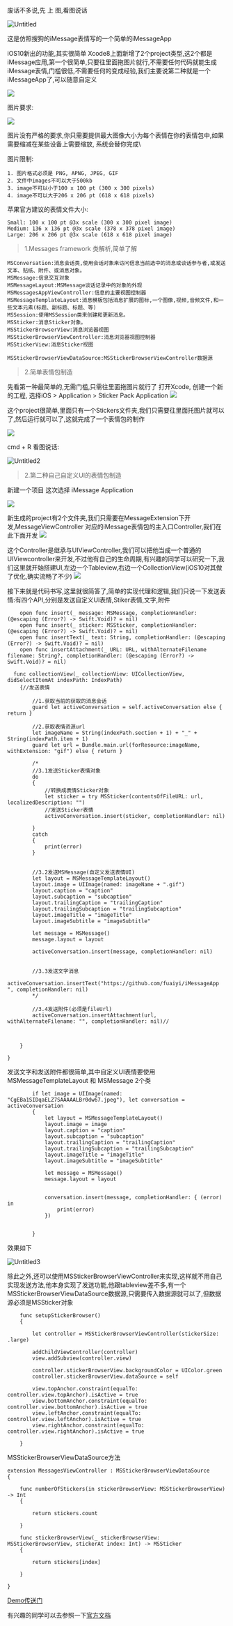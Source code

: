 废话不多说,先 上 图,看图说话

![Untitled](media/14745079688048/Untitled.gif)



这是仿照搜狗的iMessage表情写的一个简单的iMessageApp 

iOS10新出的功能,其实很简单 Xcode8上面新增了2个project类型,这2个都是iMessage应用,第一个很简单,只要往里面拖图片就行,不需要任何代码就能生成iMessage表情,门槛很低,不需要任何的变成经验,我们主要说第二种就是一个iMessageApp了,可以随意自定义

![](media/14745079688048/14745088179974.jpg)


图片要求:

![](media/14745079688048/14745095710683.jpg)


图片没有严格的要求,你只需要提供最大图像大小为每个表情在你的表情包中,如果需要缩减在某些设备上需要缩放, 系统会替你完成\

图片限制:


```
1. 图片格式必须是 PNG, APNG, JPEG, GIF 
2. 文件中images不可以大于500kb
3. image不可以小于100 x 100 pt (300 x 300 pixels)
4. image不可以大于206 x 206 pt (618 x 618 pixels)
```

苹果官方建议的表情文件大小:


```
Small: 100 x 100 pt @3x scale (300 x 300 pixel image)
Medium: 136 x 136 pt @3x scale (378 x 378 pixel image)
Large: 206 x 206 pt @3x scale (618 x 618 pixel image)
```


> 1.Messages framework 类解析,简单了解


```
MSConversation:消息会话类,使用会话对象来访问信息当前选中的消息或谈话参与者,或发送文本、贴纸、附件、或消息对象。
MSMessage:信息交互对象
MSMessageLayout:MSMessage谈话记录中的对象的外观
MSMessagesAppViewController:信息的主要视图控制器
MSMessageTemplateLayout:消息模板包括消息扩展的图标,一个图像,视频,音频文件,和一些文本元素(标题、副标题、标题、等)
MSSession:使用MSSession类来创建和更新消息。
MSSticker:消息Sticker对象。
MSStickerBrowserView:消息浏览器视图
MSStickerBrowserViewController:消息浏览器视图控制器
MSStickerView:消息Sticker视图

MSStickerBrowserViewDataSource:MSStickerBrowserViewController数据源
```

> 2.简单表情包制造


先看第一种最简单的,无需门槛,只需往里面拖图片就行了
打开Xcode, 创建一个新的工程, 选择iOS > Application > Sticker Pack Application
![](media/14745079688048/14745103366887.jpg)

这个project很简单,里面只有一个Stickers文件夹,我们只需要往里面托图片就可以了,然后运行就可以了,这就完成了一个表情包的制作

![](media/14745079688048/14745104654321.jpg)

cmd + R  看图说话:

![Untitled2](media/14745079688048/Untitled2.gif)



> 2.第二种自己自定义UI的表情包制造



新建一个项目 这次选择 iMessage Application

![](media/14745079688048/14745109495766.jpg)

新生成的project有2个文件夹,我们只需要在MessageExtension下开发,MessageViewController 对应的iMessage表情包的主入口Controller,我们在此下面开发
![](media/14745079688048/14745111215623.jpg)


这个Controller是继承与UIViewController,我们可以把他当成一个普通的UIViewcontroller来开发,不过他有自己的生命周期,有兴趣的同学可以研究一下,我们这里就开始搭建UI,左边一个Tableview,右边一个CollectionView(iOS10对其做了优化,确实流畅了不少)
![](media/14745079688048/14745123642014.jpg)

接下来就是代码书写,这里就很简答了,简单的实现代理和逻辑,我们只说一下发送表情:有四个API,分别是发送自定义UI表情,Stiker表情,文字,附件


```
    open func insert(_ message: MSMessage, completionHandler: (@escaping (Error?) -> Swift.Void)? = nil)
    open func insert(_ sticker: MSSticker, completionHandler: (@escaping (Error?) -> Swift.Void)? = nil)
    open func insertText(_ text: String, completionHandler: (@escaping (Error?) -> Swift.Void)? = nil)
    open func insertAttachment(_ URL: URL, withAlternateFilename filename: String?, completionHandler: (@escaping (Error?) -> Swift.Void)? = nil)
```


``` 
  func collectionView(_ collectionView: UICollectionView, didSelectItemAt indexPath: IndexPath)
    {//发送表情
        
        //1.获取当前的获取的消息会话
        guard let activeConversation = self.activeConversation else { return }
        
        //2.获取表情资源url
        let imageName = String(indexPath.section + 1) + "_" + String(indexPath.item + 1)
        guard let url = Bundle.main.url(forResource:imageName, withExtension: "gif") else { return }
        
        /*
        //3.1发送Sticker表情对象
        do
        {
            //转换成表情Sticker对象
            let sticker = try MSSticker(contentsOfFileURL: url, localizedDescription: "")
            //发送Sticker表情
            activeConversation.insert(sticker, completionHandler: nil)
            
        }
        catch
        {
            print(error)
        }
        
        
        //3.2发送MSMessage(自定义发送表情UI)
        let layout = MSMessageTemplateLayout()
        layout.image = UIImage(named: imageName + ".gif")
        layout.caption = "caption"
        layout.subcaption = "subcaption"
        layout.trailingCaption = "trailingCaption"
        layout.trailingSubcaption = "trailingSubcaption"
        layout.imageTitle = "imageTitle"
        layout.imageSubtitle = "imageSubtitle"
        
        let message = MSMessage()
        message.layout = layout
        
        activeConversation.insert(message, completionHandler: nil)
        
        
        //3.3发送文字消息
        activeConversation.insertText("https://github.com/fuaiyi/iMessageApp ", completionHandler: nil)
        */
        
        //3.4发送附件(必须是fileUrl)
        activeConversation.insertAttachment(url, withAlternateFilename: "", completionHandler: nil)//
        
        
        
    }
    
}

```
发送文字和发送附件都很简单,其中自定义UI表情要使用 MSMessageTemplateLayout 和 MSMessage 2个类


```
        if let image = UIImage(named: "CgEBa1SIDqaELZ7SAAAAALBr0dw67.jpeg"), let conversation = activeConversation
        {
            let layout = MSMessageTemplateLayout()
            layout.image = image
            layout.caption = "caption"
            layout.subcaption = "subcaption"
            layout.trailingCaption = "trailingCaption"
            layout.trailingSubcaption = "trailingSubcaption"
            layout.imageTitle = "imageTitle"
            layout.imageSubtitle = "imageSubtitle"
            
            let message = MSMessage()
            message.layout = layout
            

            conversation.insert(message, completionHandler: { (error) in
                print(error)
            })

            
        }
```
效果如下

![Untitled3](media/14745079688048/Untitled3.gif)




除此之外,还可以使用MSStickerBrowserViewController来实现,这样就不用自己实现发送方法,他本身实现了发送功能,他跟tableview差不多,有一个MSStickerBrowserViewDataSource数据源,只需要传入数据源就可以了,但数据源必须是MSSticker对象


```
    func setupStickerBrowser()
    {
     
        let controller = MSStickerBrowserViewController(stickerSize: .large)
        
        addChildViewController(controller)
        view.addSubview(controller.view)
        
        controller.stickerBrowserView.backgroundColor = UIColor.green
        controller.stickerBrowserView.dataSource = self
        
        view.topAnchor.constraint(equalTo: controller.view.topAnchor).isActive = true
        view.bottomAnchor.constraint(equalTo: controller.view.bottomAnchor).isActive = true
        view.leftAnchor.constraint(equalTo: controller.view.leftAnchor).isActive = true
        view.rightAnchor.constraint(equalTo: controller.view.rightAnchor).isActive = true

    }
```

MSStickerBrowserViewDataSource方法


```
extension MessagesViewController : MSStickerBrowserViewDataSource
{
    
    func numberOfStickers(in stickerBrowserView: MSStickerBrowserView) -> Int
    {
        
        return stickers.count 
        
    }
    
    func stickerBrowserView(_ stickerBrowserView: MSStickerBrowserView, stickerAt index: Int) -> MSSticker
    {
        
        return stickers[index]
        
    }
    
}
```

[Demo传送门](https://github.com/fuaiyi/iMessageApp)

有兴趣的同学可以去参照一下[官方文档](https://developer.apple.com/reference/messages)















